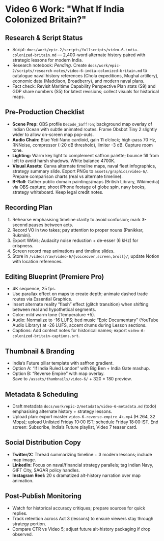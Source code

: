 # Video 6 Work: "What If India Colonized Britain?"

## Research & Script Status
- Script: `docs/work/epic-2/scripts/fullscripts/video-6-india-colonized-britain.md` — 2,400-word alternate history paired with strategic lessons for modern India.
- Research notebook: _Pending_. Create `docs/work/epic-2/scripts/research-notes/video-6-india-colonized-britain.md` to catalogue naval history references (Chola expeditions, Mughal artillery), economic data (Maddison, Broadberry), and modern naval plans.
- Fact check: Revisit Maritime Capability Perspective Plan stats (S9) and GDP share numbers (S5) for latest revisions; collect visuals for historical maps.

## Pre-Production Checklist
- **Scene Prep:** OBS profile `Decode_Saffron`; background map overlay of Indian Ocean with subtle animated routes. Frame Obsbot Tiny 2 slightly wider to allow on-screen map pop-outs.
- **Audio Chain:** Blue Yeti Nano cardioid, gain 11 o’clock; high-pass 70 Hz, RNNoise, compressor (-20 dB threshold), limiter -3 dB. Capture room tone.
- **Lighting:** Warm key light to complement saffron palette; bounce fill from left to avoid harsh shadows. White balance 4700K.
- **Visual Assets:** Canva alternate timeline maps, naval fleet infographics, strategy summary slide. Export PNGs to `assets/graphics/video-6/`. Prepare comparison charts (real vs alternate timeline).
- **B-Roll:** Gather public domain paintings/maps (British Library, Wikimedia) via OBS capture; shoot iPhone footage of globe spin, navy books, strategy whiteboard. Keep legal credit notes.

## Recording Plan
1. Rehearse emphasising timeline clarity to avoid confusion; mark 3-second pauses between acts.  
2. Record VO in two takes; pay attention to proper nouns (Panikkar, Rukmini).  
3. Export WAVs; Audacity noise reduction + de-esser (6 kHz) for crispness.  
4. Screen record map animations and timeline slides.  
5. Store in `/videos/raw/video-6/{voiceover,screen,broll}/`; update Notion with location references.

## Editing Blueprint (Premiere Pro)
- 4K sequence, 25 fps.  
- Use parallax effect on maps to create depth; animate dashed trade routes via Essential Graphics.  
- Insert alternate reality “flash” effect (glitch transition) when shifting between real and hypothetical segments.  
- Color: mild warm tone (Temperature +5).  
- Audio: Normalize to -16 LUFS; bed music “Epic Documentary” (YouTube Audio Library) at -26 LUFS, accent drums during Lesson sections.  
- Captions: Add context notes for historical names; export `video-6-colonized-britain-captions.srt`.

## Thumbnail & Branding
- India’s Future pillar template with saffron gradient.  
- Option A: “If India Ruled London” with Big Ben + India Gate mashup.  
- Option B: “Reverse Empire” with map overlay.  
Save to `/assets/thumbnails/video-6/` + 320 × 180 preview.

## Metadata & Scheduling
- Draft metadata `docs/work/epic-2/metadata/video-6-metadata.md` (todo) emphasising alternate history + strategy lessons.  
- Upload plan: export master `video-6-reverse-empire_4k.mp4` (H.264, 32 Mbps); upload Unlisted Friday 10:00 IST; schedule Friday 18:00 IST. End screen: Subscribe, India’s Future playlist, Video 7 teaser card.

## Social Distribution Copy
- **Twitter/X:** Thread summarizing timeline + 3 modern lessons; include map image.  
- **LinkedIn:** Focus on naval/financial strategy parallels; tag Indian Navy, GIFT City, SAGAR policy handles.  
- **Instagram Reel:** 20 s dramatized alt-history narration over map animation.

## Post-Publish Monitoring
- Watch for historical accuracy critiques; prepare sources for quick replies.  
- Track retention across Act 3 (lessons) to ensure viewers stay through strategy portion.  
- Compare CTR vs Video 5; adjust future alt-history packaging if drop observed.
